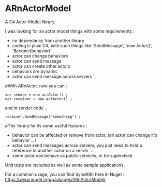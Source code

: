 # ARnActorModel
A C# Actor Model library.

I was looking for an actor model things with some requirements :
 - no dependancy from another library
 - coding in plain C#, with such things like 'SendMessage', 'new Actor()', 'Become(behavior)'
 - actor can change behaviors
 - actor can send message
 - actor can create other actors
 - behaviors are dynamic
 - actor can send message across servers
 
#With ARnActor, now you can :

    var sender = new actActor() ;
    var receiver = new actActor() ;
 
 and in sender code ..
 
    receiver.SendMessage("something") ;
 
#The library holds some useful features :
-  behavior can be affected or remove from actor, (an actor can change it's behavior ...)
-  actor can send messages across servers, you just need to hold a reference to another actor on a server ...
-  some actor can behave as public services, or be supervised

Unit tests are included as well as some sample applications.

For a common usage, you can find SyndARn here in Nuget : https://www.nuget.org/packages/ARnActorModel/
